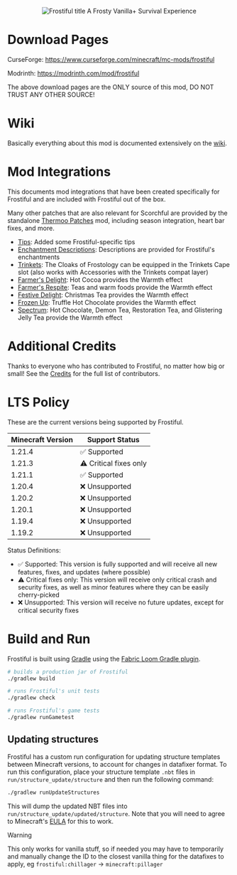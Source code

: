 <p align="center">
    <img src="./src/main/resources/assets/frostiful/frostiful.png" alt="Frostiful title">
    A Frosty Vanilla+ Survival Experience
</p>

# Download Pages

CurseForge: https://www.curseforge.com/minecraft/mc-mods/frostiful

Modrinth: https://modrinth.com/mod/frostiful

The above download pages are the ONLY source of this mod, DO NOT TRUST ANY OTHER SOURCE!

# Wiki

Basically everything about this mod is documented extensively on the [wiki](https://github.com/TheDeathlyCow/frostiful/wiki/).

# Mod Integrations 

This documents mod integrations that have been created specifically for Frostiful and are included with Frostiful out of the box.

Many other patches that are also relevant for Scorchful are provided by the standalone [Thermoo Patches](https://modrinth.com/mod/thermoo-patches) mod, including season integration, heart bar fixes, and more.

* [Tips](https://modrinth.com/mod/tips): Added some Frostiful-specific tips
* [Enchantment Descriptions](https://modrinth.com/mod/enchantment-descriptions): Descriptions are provided for Frostiful's enchantments
* [Trinkets](https://modrinth.com/mod/trinkets): The Cloaks of Frostology can be equipped in the Trinkets Cape slot (also works with Accessories with the Trinkets compat layer) 
* [Farmer's Delight](https://modrinth.com/mod/farmers-delight-fabric): Hot Cocoa provides the Warmth effect
* [Farmer's Respite](https://www.curseforge.com/minecraft/mc-mods/farmers-respite): Teas and warm foods provide the Warmth effect
* [Festive Delight](https://www.curseforge.com/minecraft/mc-mods/festive-delight): Christmas Tea provides the Warmth effect
* [Frozen Up](https://www.curseforge.com/minecraft/mc-mods/frozen-up): Truffle Hot Chocolate provides the Warmth effect
* [Spectrum](https://modrinth.com/mod/spectrum): Hot Chocolate, Demon Tea, Restoration Tea, and Glistering Jelly Tea provide the Warmth effect

# Additional Credits

Thanks to everyone who has contributed to Frostiful, no matter how big or small! See the [Credits](./CREDITS.md) for the full list of contributors.

# LTS Policy

These are the current versions being supported by Frostiful.

| Minecraft Version | Support Status         |
|-------------------|------------------------|
| 1.21.4            | ✅ Supported            |
| 1.21.3            | ⚠️ Critical fixes only |
| 1.21.1            | ✅ Supported            | 
| 1.20.4            | ❌ Unsupported          | 
| 1.20.2            | ❌ Unsupported          | 
| 1.20.1            | ❌ Unsupported          |
| 1.19.4            | ❌ Unsupported          |
| 1.19.2            | ❌ Unsupported          | 

Status Definitions:

* ✅ Supported: This version is fully supported and will receive all new features, fixes, and updates (where possible)
* ⚠️ Critical fixes only: This version will receive only critical crash and security fixes, as well as minor features where they can be easily cherry-picked
* ❌ Unsupported: This version will receive no future updates, except for critical security fixes

# Build and Run

Frostiful is built using [Gradle](https://gradle.org/) using the [Fabric Loom Gradle plugin](https://github.com/FabricMC/fabric-loom).

```bash
# builds a production jar of Frostiful
./gradlew build 

# runs Frostiful's unit tests
./gradlew check

# runs Frostiful's game tests
./gradlew runGametest
```

## Updating structures

Frostiful has a custom run configuration for updating structure templates between Minecraft versions, to account for changes in datafixer format. To run this configuration, place your structure template `.nbt` files in `run/structure_update/structure` and then run the following command:

```bash
./gradlew runUpdateStructures
```

This will dump the updated NBT files into `run/structure_update/updated/structure`. Note that you will need to agree to Minecraft's [EULA](https://account.mojang.com/documents/minecraft_eula) for this to work.

> [!WARNING]
> This only works for vanilla stuff, so if needed you may have to temporarily and manually change the ID to the closest vanilla thing for the datafixes to apply, eg `frostiful:chillager` -> `minecraft:pillager`